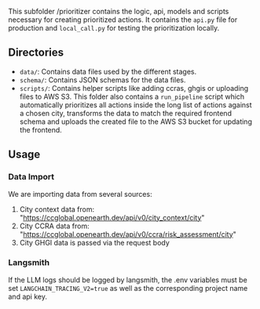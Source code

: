 This subfolder /prioritizer contains the logic, api, models and scripts necessary for creating prioritized actions.
It contains the `api.py` file for production and `local_call.py` for testing the prioritization locally.

## Directories

- `data/`: Contains data files used by the different stages.
- `schema/`: Contains JSON schemas for the data files.
- `scripts/`: Contains helper scripts like adding ccras, ghgis or uploading files to AWS S3. This folder also contains a `run_pipeline` script which automatically prioritizes all actions inside the long list of actions against a chosen city, transforms the data to match the required frontend schema and uploads the created file to the AWS S3 bucket for updating the frontend.

## Usage

### Data Import

We are importing data from several sources:

1. City context data from: "https://ccglobal.openearth.dev/api/v0/city_context/city"
2. City CCRA data from: "https://ccglobal.openearth.dev/api/v0/ccra/risk_assessment/city"
3. City GHGI data is passed via the request body

### Langsmith

If the LLM logs should be logged by langsmith, the .env variables must be set
`LANGCHAIN_TRACING_V2=true`
as well as the corresponding project name and api key.
